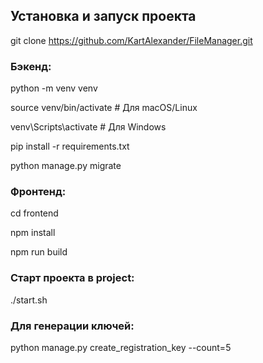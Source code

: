 ## Установка и запуск проекта

git clone https://github.com/KartAlexander/FileManager.git

### Бэкенд:

python -m venv venv

source venv/bin/activate  # Для macOS/Linux

venv\Scripts\activate     # Для Windows

pip install -r requirements.txt

python manage.py migrate

### Фронтенд:

cd frontend

npm install

npm run build

### Старт проекта в project:

./start.sh

### Для генерации ключей:

python manage.py create_registration_key --count=5